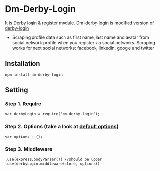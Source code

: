 # Dm-Derby-Login

It is Derby login &amp; register module. Dm-derby-login is modified version 
of [derby-login](https://github.com/dmapper/derby-login)

- Scraping profile data such as first name, last name and avatar from social network profile
 when you register via social networks. Scraping works for next social networks:
 facebook, linkedin, google and twitter


## Installation

    npm install dm-derby-login

## Setting

### Step 1. Require

    var derbyLogin = require('dm-derby-login');

### Step 2. Options (take a look at [default options](https://github.com/derbyparty/derby-login/blob/master/lib/defaultOptions.js))

    var options = {};


### Step 3. Middleware

    .use(express.bodyParser()) //should be upper
    .use(derbyLogin.middleware(store, options))

